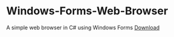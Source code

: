 # Windows-Forms-Web-Browser
A simple web browser in C# using Windows Forms
<a href="https://github.com/jetonramadani/Windows-Forms-Web-Browser/blob/main/Web%20Browser/bin/Debug/Web%20Browser.exe" download>Download</a>
